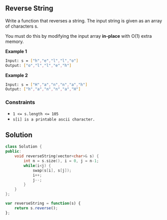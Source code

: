 
##  Reverse String

Write a function that reverses a string. The input string is given as an array of characters s.

You must do this by modifying the input array **in-place** with O(1) extra memory.

 
 

 


 




**Example 1**
```bash
Input: s = ["h","e","l","l","o"]
Output: ["o","l","l","e","h"]
```
**Example 2**
```bash
Input: s = ["H","a","n","n","a","h"]
Output: ["h","a","n","n","a","H"]
```

### Constraints

- ```1 <= s.length <= 105```
- ```s[i] is a printable ascii character.```

    
## Solution

```cpp
class Solution {
public:
    void reverseString(vector<char>& s) {
        int n = s.size(), i = 0, j = n-1;
        while(i<j) {
            swap(s[i], s[j]);
            i++;
            j--;
        }
    }
};
```
```javascript
var reverseString = function(s) {
    return s.reverse();
};
```
